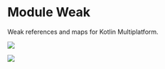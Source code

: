 # Module Weak

Weak references and maps for Kotlin Multiplatform.

<a href="https://search.maven.org/search?q=g:%22dev.opensavvy.pedestal%22%20AND%20a:%22weak%22"><img src="https://img.shields.io/maven-central/v/dev.opensavvy.pedestal/weak.svg?label=Maven%20Central"></a>

<a href="https://gitlab.com/opensavvy/wiki/-/blob/main/stability.md#stability-levels"><img src="https://badgen.net/static/Stability/alpha/purple"></a>
